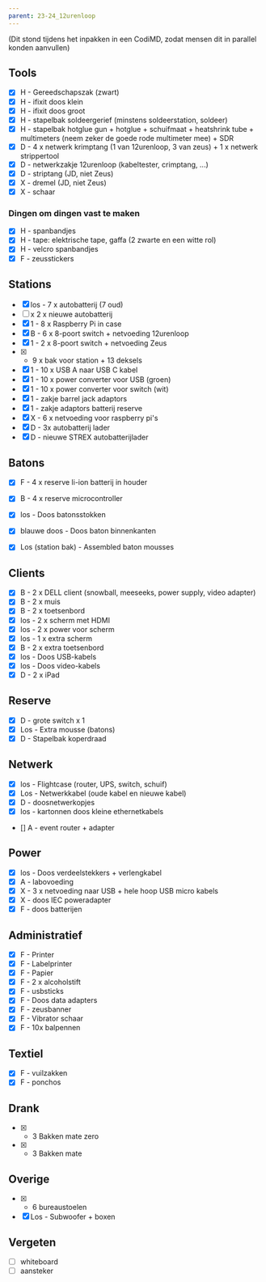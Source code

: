 ```yaml
---
parent: 23-24_12urenloop
---
```


(Dit stond tijdens het inpakken in een CodiMD, zodat mensen dit in parallel konden aanvullen)


## Tools
- [x] H - Gereedschapszak (zwart)
- [x] H - ifixit doos klein
- [x] H - ifixit doos groot
- [x] H - stapelbak soldeergerief (minstens soldeerstation, soldeer)
- [x] H - stapelbak hotglue gun + hotglue + schuifmaat + heatshrink tube + multimeters (neem zeker de goede rode multimeter mee) + SDR
- [x] D - 4 x netwerk krimptang (1 van 12urenloop, 3 van zeus) + 1 x netwerk strippertool 
- [x] D - netwerkzakje 12urenloop (kabeltester, crimptang, ...)
- [x] D - striptang (JD, niet Zeus)
- [x] X - dremel (JD, niet Zeus)
- [x] X - schaar

### Dingen om dingen vast te maken

- [x] H - spanbandjes
- [x] H - tape: elektrische tape, gaffa (2 zwarte en een witte rol)
- [x] H - velcro spanbandjes
- [x] F - zeusstickers

## Stations

- [x] los - 7 x autobatterij (7 oud)
- [ ] x 2 x nieuwe autobatterij
- [x] 1 - 8 x Raspberry Pi in case
- [x] B - 6 x 8-poort switch + netvoeding 12urenloop
- [x] 1 - 2 x 8-poort switch + netvoeding Zeus
- [x]  - 9 x bak voor station + 13 deksels
- [x] 1 - 10 x USB A naar USB C kabel
- [x] 1 - 10 x power converter voor USB (groen)
- [x] 1 - 10 x power converter voor switch (wit)
- [x] 1 - zakje barrel jack adaptors
- [x] 1 - zakje adaptors batterij reserve
- [x] X - 6 x netvoeding voor raspberry pi's
- [x] D - 3x autobatterij lader
- [x] D - nieuwe STREX autobatterijlader

## Batons

- [x] F - 4 x reserve li-ion batterij in houder
- [x] B - 4 x reserve microcontroller
- [x] los - Doos batonsstokken
- [x] blauwe doos - Doos baton binnenkanten
- [x] Los (station bak) - Assembled baton mousses


## Clients

- [x] B - 2 x DELL client (snowball, meeseeks, power supply, video adapter)
- [x] B - 2 x muis
- [x] B - 2 x toetsenbord
- [x] los - 2 x scherm met HDMI 
- [x] los - 2 x power voor scherm
- [x] los - 1 x extra scherm
- [x] B - 2 x extra toetsenbord
- [x] los - Doos USB-kabels
- [x] los - Doos video-kabels
- [x] D - 2 x iPad

## Reserve

- [x] D - grote switch x 1
- [x] Los - Extra mousse (batons)
- [x] D - Stapelbak koperdraad

## Netwerk

- [x] los - Flightcase (router, UPS, switch, schuif)
- [x] Los - Netwerkkabel (oude kabel en nieuwe kabel)
- [x] D - doosnetwerkopjes
- [x] los - kartonnen doos kleine ethernetkabels
- [] A - event router + adapter

## Power

- [x] los - Doos verdeelstekkers + verlengkabel
- [x] A - labovoeding
- [x] X - 3 x netvoeding naar USB + hele hoop USB micro kabels
- [x] X - doos IEC poweradapter
- [x] F - doos batterijen

## Administratief

- [x] F - Printer
- [x] F - Labelprinter
- [x] F - Papier
- [x] F - 2 x alcoholstift
- [x] F - usbsticks
- [x] F - Doos data adapters
- [x] F - zeusbanner
- [x] F - Vibrator schaar
- [x] F - 10x balpennen

## Textiel

- [x] F - vuilzakken
- [x] F - ponchos

## Drank

- [x] - 3 Bakken mate zero
- [x] - 3 Bakken mate

## Overige

- [x] - 6 bureaustoelen
- [x] Los - Subwoofer + boxen

## Vergeten

- [ ] whiteboard
- [ ] aansteker
